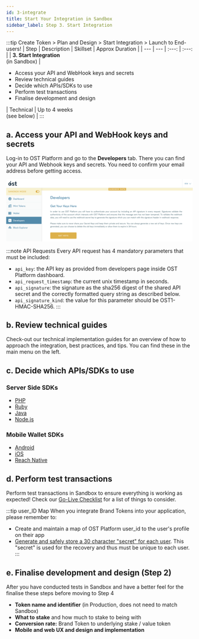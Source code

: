```yaml
---
id: 3-integrate
title: Start Your Integration in Sandbox
sidebar_label: Step 3. Start Integration
---
```


:::tip Create Token > Plan and Design > Start Integration > Launch to End-users!
| Step | Description | Skillset | Approx Duration | 
| --- | --- | :---: | :---: |
| **3. Start Integration** <br>(in Sandbox) | <ul><li>Access your API and WebHook keys and secrets</li><li>Review technical guides</li><li>Decide which APIs/SDKs to use</li><li>Perform test transactions</li><li>Finalise development and design</li></ul> | Technical | Up to 4 weeks <br>(see below) |
:::

## a. Access your API and WebHook keys and secrets
Log-in to OST Platform and go to the **Developers** tab. There you can find your API and Webhook keys and secrets. You need to confirm your email address before getting access.

![create-account](/platform/docs/assets/developers_tab.png)

:::note API Requests
Every API request has 4 mandatory parameters that must be included: 
* `api_key`: the API key as provided from developers page inside OST Platform dashboard.
* `api_request_timestamp`: the current unix timestamp in seconds.
* `api_signature`: the signature as the sha256 digest of the shared API secret and the correctly formatted query string as described below.
* `api_signature_kind`: the value for this parameter should be OST1-HMAC-SHA256. 
:::

## b. Review technical guides
Check-out our technical implementation guides for an overview of how to approach the integration, best practices, and tips. You can find these in the main menu on the left.

## c. Decide which APIs/SDKs to use

### Server Side SDKs
* [PHP](/platform/docs/sdk/server-side-sdks/php/)
* [Ruby](/platform/docs/sdk/server-side-sdks/ruby/)
* [Java](/platform/docs/sdk/server-side-sdks/java/)
* [Node.js](/platform/docs/sdk/server-side-sdks/nodejs/)

### Mobile Wallet SDKs
* [Android](/platform/docs/sdk/mobile-wallet-sdks/android/) 
* [iOS](/platform/docs/sdk/mobile-wallet-sdks/iOS)
* [Reach Native](/platform/docs/sdk/mobile-wallet-sdks/react-native)

## d. Perform test transactions
Perform test transactions in Sandbox to ensure everything is working as expected! Check our [Go-Live Checklist](/platform/docs/guides/golive-checklist/) for a list of things to consider.

:::tip user_ID Map
When you integrate Brand Tokens into your application, please remember to:
 * Create and maintain a map of OST Platform user_id to the user's profile on their app
 * [Generate and safely store a 30 character "secret" for each user](/platform/docs/guides/create-user-wallet/#generate-passphaseprefix). This "secret" is used for the recovery and thus must be unique to each user.
:::

## e. Finalise development and design (Step 2)
After you have conducted tests in Sandbox and have a better feel for the finalise these steps before moving to Step 4
* **Token name and identifier** (in Production, does not need to match Sandbox)
* **What to stake** and how much to stake to being with
* **Conversion rate:** Brand Token to underlying stake / value token
* **Mobile and web UX and design and implementation**
